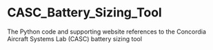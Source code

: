 # CASC_Battery_Sizing_Tool
The Python code and supporting website references to the Concordia Aircraft Systems Lab (CASC) battery sizing tool
